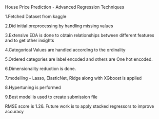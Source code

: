 House Price Prediction  - Advanced Regression Techniques

  1.Fetched Dataset from kaggle
  
  2.Did initial preprocessing by handling missing values
  
  3.Extensive EDA is done to obtain relationships between different features and to get other insights
  
  4.Categorical Values are handled according to the ordinality
  
  5.Ordered categories are label encoded and others are One hot encoded.
  
  6.Dimensionality reduction is done.
  
  7.modelling - Lasso, ElasticNet, Ridge along with XGboost is applied
  
  8.Hypertuning is performed
  
  9.Best model is used to create submission file
  
RMSE score is 1.26.
Future work is to apply stacked regressors to improve accuracy
